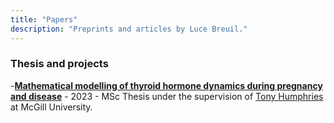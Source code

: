 ```yaml
---
title: "Papers"
description: "Preprints and articles by Luce Breuil."
---
```


### Thesis and projects

-[**Mathematical modelling of thyroid hormone dynamics during pregnancy and disease**](https://escholarship.mcgill.ca/concern/theses/7s75dj955) - 2023 - MSc Thesis under the supervision of [Tony Humphries](https://www.math.mcgill.ca/humphries/) at McGill University. 
